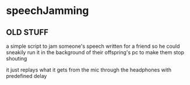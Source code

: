 # speechJamming

## OLD STUFF

a simple script to jam someone's speech
written for a friend so he could sneakily run it in the background of their offspring's pc to make them stop shouting

it just replays what it gets from the mic through the headphones with predefined delay
